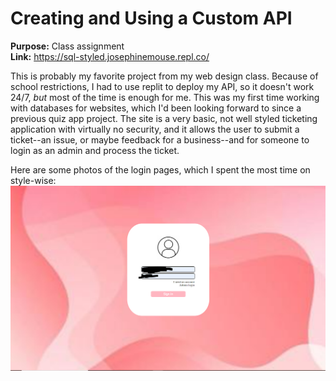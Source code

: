 # Creating and Using a Custom API  
  
  
  
**Purpose:** Class assignment  
**Link:** https://sql-styled.josephinemouse.repl.co/    

This is probably my favorite project from my web design class. Because of school restrictions, I had to use replit to deploy my API, so it doesn't work 24/7, *but* most of the time is enough for me. This was my first time working with databases for websites, which I'd been looking forward to since a previous quiz app project. The site is a very basic, not well styled ticketing application with virtually no security, and it allows the user to submit a ticket--an issue, or maybe feedback for a business--and for someone to login as an admin and process the ticket.

Here are some photos of the login pages, which I spent the most time on style-wise:
![](images/firstSQL_1.PNG)